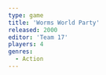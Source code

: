 ```yaml
---
type: game
title: 'Worms World Party'
released: 2000
editor: 'Team 17'
players: 4
genres:
  - Action
---
```

